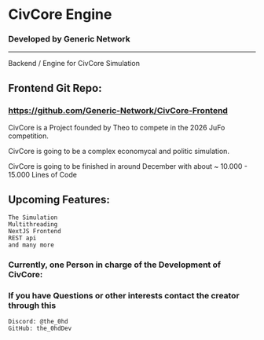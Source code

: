 
# CivCore Engine
### Developed by Generic Network
<hr>
Backend / Engine for CivCore Simulation


## Frontend Git Repo: 
### <a> https://github.com/Generic-Network/CivCore-Frontend </a>


CivCore is a Project founded by Theo to compete in the 2026 JuFo competition. 

CivCore is going to be a complex economycal and politic simulation. 




CivCore is going to be finished in around December with about ~ 10.000 - 15.000 Lines of Code


## Upcoming Features:
    The Simulation
    Multithreading
    NextJS Frontend
    REST api
    and many more


### Currently, one Person in charge of the Development of CivCore: 
### If you have Questions or other interests contact the creator through this
    Discord: @the_0hd
    GitHub: the_0hdDev

